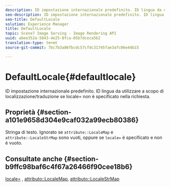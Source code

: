 ```yaml
---
description: ID impostazione internazionale predefinito. ID lingua da utilizzare a scopo di localizzazione/traduzione se locale= non è specificato nella richiesta.
seo-description: ID impostazione internazionale predefinito. ID lingua da utilizzare a scopo di localizzazione/traduzione se locale= non è specificato nella richiesta.
seo-title: DefaultLocale
solution: Experience Manager
title: DefaultLocale
topic: Scene7 Image Serving - Image Rendering API
uuid: abee352a-5843-4e25-8fca-05b7dceca5b2
translation-type: tm+mt
source-git-commit: 7bc7b3a86fbcdc57cfdc31745fae3afc06e44b15

---
```



# DefaultLocale{#defaultlocale}

ID impostazione internazionale predefinito. ID lingua da utilizzare a scopo di localizzazione/traduzione se locale= non è specificato nella richiesta.

## Proprietà {#section-a101e9658d304e9caf032a99ecb80386}

Stringa di testo. Ignorato se `attribute::LocaleMap` e `attribute::LocaleStrMap` sono vuoti, oppure se `locale=` è specificato e non è vuoto.

## Consultate anche {#section-b9ffc98baf6c4f67a26466f90cee18b6}

[locale=](../../../../../is-api/http-ref/image-serving-api-ref/c-http-protocol-reference/c-command-reference/r-locale.md#reference-8a846b2fbc004a12821b956ed3b25cfb) , [attributo::LocaleMap](../../../../../is-api/image-catalog/image-serving-api-ref/c-image-catalog-reference/c-attributes-reference/r-localemap.md#reference-49bbf598f8ea47c3a563755cef306318), [attributo::LocaleStrMap](../../../../../is-api/image-catalog/image-serving-api-ref/c-image-catalog-reference/c-attributes-reference/r-localestrmap.md#reference-98c42070a4bc4baf92537132be2b5b1e)
